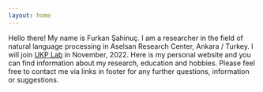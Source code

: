 ```yaml
---
layout: home
---
```


Hello there! My name is Furkan Şahinuç. I am a researcher in the field of natural language processing in Aselsan Research Center, Ankara / Turkey. I will join [UKP Lab](https://www.informatik.tu-darmstadt.de/ukp/ukp_home/index.en.jsp) in November, 2022. Here is my personal website and you can find information about my research, education and hobbies. Please feel free to contact me via links in footer for any further questions, information or suggestions.   
